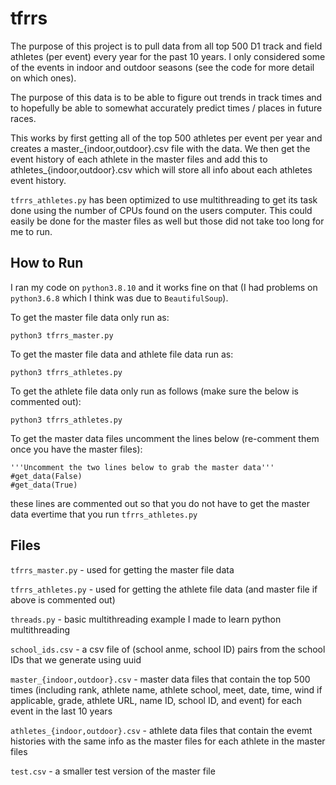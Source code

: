 # tfrrs
The purpose of this project is to pull data from all top 500 D1 track and field athletes (per event) every year for the past 10 years.
I only considered some of the events in indoor and outdoor seasons (see the code for more detail on which ones).

The purpose of this data is to be able to figure out trends in track times and to hopefully be able to somewhat accurately predict times / places in future races.

This works by first getting all of the top 500 athletes per event per year and creates a master_{indoor,outdoor}.csv file with the data.
We then get the event history of each athlete in the master files and add this to athletes_{indoor,outdoor}.csv which will store all info about each athletes event history.

`tfrrs_athletes.py` has been optimized to use multithreading to get its task done using the number of CPUs found on the users computer. 
This could easily be done for the master files as well but those did not take too long for me to run.


## How to Run

I ran my code on `python3.8.10` and it works fine on that (I had problems on `python3.6.8` which I think was due to `BeautifulSoup`).

To get the master file data only run as:
```
python3 tfrrs_master.py
```
To get the master file data and athlete file data run as:
```
python3 tfrrs_athletes.py
```
To get the athlete file data only run as follows (make sure the below is commented out):
```
python3 tfrrs_athletes.py
```
To get the master data files uncomment the lines below (re-comment them once you have the master files):
```
'''Uncomment the two lines below to grab the master data'''
#get_data(False)
#get_data(True)
```

these lines are commented out so that you do not have to get the master data evertime that you run `tfrrs_athletes.py`

## Files

`tfrrs_master.py` - used for getting the master file data

`tfrrs_athletes.py` - used for getting the athlete file data (and master file if above is commented out)

`threads.py` - basic multithreading example I made to learn python multithreading

`school_ids.csv` - a csv file of (school anme, school ID) pairs from the school IDs that we generate using uuid

`master_{indoor,outdoor}.csv` - master data files that contain the top 500 times (including rank, athlete name, athlete school, meet, date, time, wind if applicable, grade, athlete URL, name ID, school ID, and event) for each event in the last 10 years

`athletes_{indoor,outdoor}.csv` - athlete data files that contain the evemt histories with the same info as the master files for each athlete in the master files

`test.csv` - a smaller test version of the master file
